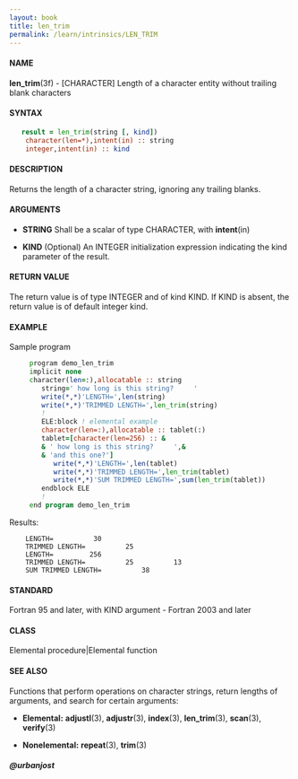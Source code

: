 ```yaml
---
layout: book
title: len_trim
permalink: /learn/intrinsics/LEN_TRIM
---
```

#### NAME

__len\_trim__(3f) - \[CHARACTER\] Length of a character entity without trailing blank characters

#### SYNTAX

```fortran
   result = len_trim(string [, kind])
    character(len=*),intent(in) :: string
    integer,intent(in) :: kind
```

#### DESCRIPTION

Returns the length of a character string, ignoring any trailing blanks.

#### ARGUMENTS

  - __STRING__
    Shall be a scalar of type CHARACTER, with __intent__(in)

  - __KIND__
    (Optional) An INTEGER initialization expression indicating the kind
    parameter of the result.

#### RETURN VALUE

The return value is of type INTEGER and of kind KIND. If KIND is absent,
the return value is of default integer kind.

#### EXAMPLE

Sample program

```fortran
     program demo_len_trim
     implicit none
     character(len=:),allocatable :: string
        string=' how long is this string?     '
        write(*,*)'LENGTH=',len(string)
        write(*,*)'TRIMMED LENGTH=',len_trim(string)
        !
        ELE:block ! elemental example
        character(len=:),allocatable :: tablet(:)
        tablet=[character(len=256) :: &
        & ' how long is this string?     ',&
        & 'and this one?']
           write(*,*)'LENGTH=',len(tablet)
           write(*,*)'TRIMMED LENGTH=',len_trim(tablet)
           write(*,*)'SUM TRIMMED LENGTH=',sum(len_trim(tablet))
        endblock ELE
        !
     end program demo_len_trim
```

Results:

```
    LENGTH=          30
    TRIMMED LENGTH=          25
    LENGTH=         256
    TRIMMED LENGTH=          25          13
    SUM TRIMMED LENGTH=          38
```

#### STANDARD

Fortran 95 and later, with KIND argument - Fortran 2003
and later

#### CLASS

Elemental procedure\|Elemental function

#### SEE ALSO

Functions that perform operations on character strings, return lengths
of arguments, and search for certain arguments:

  - __Elemental:__
    __adjustl__(3), __adjustr__(3), __index__(3), __len\_trim__(3),
    __scan__(3), __verify__(3)

  - __Nonelemental:__
    __repeat__(3), __trim__(3)

##### @urbanjost
